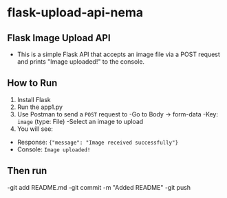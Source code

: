 # flask-upload-api-nema

## Flask Image Upload API

- This is a simple Flask API that accepts an image file via a POST request and prints "Image uploaded!" to the console.

##  How to Run

1. Install Flask
2. Run the app1.py
3. Use Postman to send a `POST` request to
  -Go to Body → form-data
  -Key: `image` (type: File)
  -Select an image to upload
4. You will see:
  - Response: `{"message": "Image received successfully"}`
  - Console: `Image uploaded!`
    
## Then run

  -git add README.md
  -git commit -m "Added README"
  -git push
